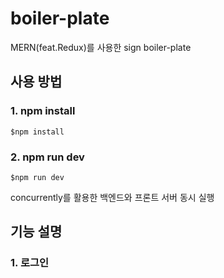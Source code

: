 # boiler-plate
MERN(feat.Redux)를 사용한 sign boiler-plate

## 사용 방법

### 1. npm install

```
$npm install
```

### 2. npm run dev

```
$npm run dev
```
concurrently를 활용한 백엔드와 프론트 서버 동시 실행

## 기능 설명

### 1. 로그인
